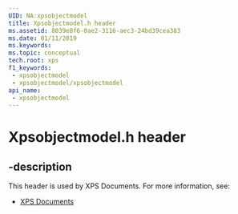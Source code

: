 ```yaml
---
UID: NA:xpsobjectmodel
title: Xpsobjectmodel.h header
ms.assetid: 8039e8f6-0ae2-3116-aec3-24bd39cea383
ms.date: 01/11/2019
ms.keywords: 
ms.topic: conceptual
tech.root: xps
f1_keywords:
 - xpsobjectmodel
 - xpsobjectmodel/xpsobjectmodel
api_name:
 - xpsobjectmodel
---
```


# Xpsobjectmodel.h header


## -description

This header is used by XPS Documents. For more information, see:

- [XPS Documents](../_xps/index.md)

